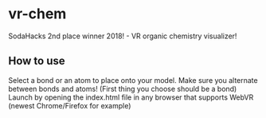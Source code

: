 # vr-chem
SodaHacks 2nd place winner 2018! - VR organic chemistry visualizer!

## How to use

Select a bond or an atom to place onto your model.
Make sure you alternate between bonds and atoms! (First thing you choose should be a bond)
Launch by opening the index.html file in any browser that supports WebVR (newest Chrome/Firefox for example)
